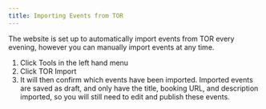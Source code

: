 ```yaml
---
title: Importing Events from TOR
---
```

The website is set up to automatically import events from TOR every evening, however you can manually import events at any time.

1. Click Tools in the left hand menu
2. Click TOR Import
3. It will then confirm which events have been imported.
Imported events are saved as draft, and only have the title, booking URL, and description imported, so you will still need to edit and publish these events.